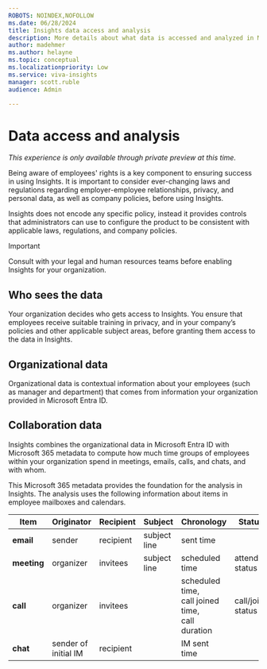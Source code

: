 ```yaml
---
ROBOTS: NOINDEX,NOFOLLOW
ms.date: 06/28/2024
title: Insights data access and analysis
description: More details about what data is accessed and analyzed in Microsoft Viva Insights
author: madehmer
ms.author: helayne
ms.topic: conceptual
ms.localizationpriority: Low
ms.service: viva-insights
manager: scott.ruble
audience: Admin

---
```


# Data access and analysis

*This experience is only available through private preview at this time.*

Being aware of employees' rights is a key component to ensuring success in using Insights. It is important to consider ever-changing laws and regulations regarding employer-employee relationships, privacy, and personal data, as well as company policies, before using Insights.

Insights does not encode any specific policy, instead it provides controls that administrators can use to configure the product to be consistent with applicable laws, regulations, and company policies.

>[!Important]
> Consult with your legal and human resources teams before enabling Insights for your organization.

## Who sees the data

Your organization decides who gets access to Insights. You ensure that employees receive suitable training in privacy, and in your company’s policies and other applicable subject areas, before granting them access to the data in Insights.

## Organizational data

Organizational data is contextual information about your employees (such as manager and department) that comes from information your organization provided in Microsoft Entra ID.

## Collaboration data

Insights combines the organizational data in Microsoft Entra ID with Microsoft 365 metadata to compute how much time groups of employees within your organization spend in meetings, emails, calls, and chats, and with whom.

This Microsoft 365 metadata provides the foundation for the analysis in Insights. The analysis uses the following information about items in employee mailboxes and calendars.

 | Item | Originator | Recipient | Subject | Chronology | Status | Venue |
 | ---- | ---- | ---- | ---- | ---- | ---- | ---- |
 | **email** | sender | recipient | subject line | sent time |  |  |
 | **meeting** | organizer | invitees | subject line | scheduled time | attendee status | scheduled location |
 | **call** | organizer | invitees |  | scheduled time, <br>call joined time, <br>call duration | call/join status |  |
 | **chat** | sender of <br>initial IM | recipient |  | IM sent time |  |  |
